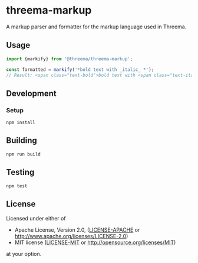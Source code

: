 # threema-markup

A markup parser and formatter for the markup language used in Threema.


## Usage

```typescript
import {markify} from '@threema/threema-markup';

const formatted = markify('*bold text with _italic_ *');
// Result: <span class="text-bold">bold text with <span class="text-italic">italic</span> </span>
```


## Development

### Setup

    npm install

## Building

    npm run build

## Testing

    npm test


## License

Licensed under either of

 * Apache License, Version 2.0, ([LICENSE-APACHE](LICENSE-APACHE) or
   http://www.apache.org/licenses/LICENSE-2.0)
 * MIT license ([LICENSE-MIT](LICENSE-MIT) or
   http://opensource.org/licenses/MIT)

at your option.
